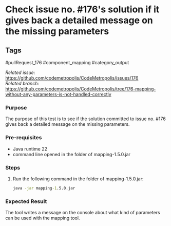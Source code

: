 # Check issue no. #176's solution if it gives back a detailed message on the missing parameters

## Tags
#pullRequest_176 #component_mapping #category_output 

_Related issue:_ https://github.com/codemetropolis/CodeMetropolis/issues/176 <br>
_Related branch:_ https://github.com/codemetropolis/CodeMetropolis/tree/176-mapping-without-any-parameters-is-not-handled-correctly

### Purpose
The purpose of this test is to see if the solution committed to issue no. #176 gives back a detailed message on the missing parameters.

### Pre-requisites
- Java runtime 22
- command line opened in the folder of mapping-1.5.0.jar

### Steps
1. Run the following command in the folder of mapping-1.5.0.jar:
   ```cmd
   java -jar mapping-1.5.0.jar
   ```

### Expected Result
The tool writes a message on the console about what kind of parameters can be used with the mapping tool.